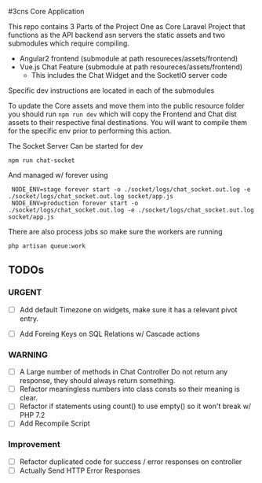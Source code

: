 #3cns Core Application

This repo contains 3 Parts of the Project One as Core Laravel Project that functions as the API backend asn servers the static assets and two submodules which require compiling.

- Angular2 frontend (submodule at path resoureces/assets/frontend)
- Vue.js Chat Feature (submodule at path resoureces/assets/frontend)
   - This includes the Chat Widget and the SocketIO server code

Specific dev instructions are located in each of the submodules


To update the Core assets and move them into the public
resource folder you should run `npm run dev` which will
copy the Frontend and Chat dist assets to their respective final destinations.
You will want to compile them for the specific env prior to performing this action.



The Socket Server Can be started for dev

```
npm run chat-socket
```

And managed w/ forever using
```
 NODE_ENV=stage forever start -o ./socket/logs/chat_socket.out.log -e ./socket/logs/chat_socket.out.log socket/app.js
 NODE_ENV=production forever start -o ./socket/logs/chat_socket.out.log -e ./socket/logs/chat_socket.out.log socket/app.js
```


There are also process jobs so make sure the workers are running
```
php artisan queue:work
```


## TODOs

### URGENT
- [ ] Add default Timezone on widgets, make sure it has a relevant pivot entry.
- [ ] Add Foreing Keys on SQL Relations w/ Cascade actions


### WARNING
- [ ] A Large number of methods in Chat Controller Do not return any response, they should always return something.
- [ ] Refactor meaningless numbers into class consts so their meaning is clear.
- [ ] Refactor if statements using count() to use empty() so it won't break w/ PHP 7.2
- [ ] Add Recompile Script

### Improvement
- [ ] Refactor duplicated code for success / error responses on controller
- [ ] Actually Send HTTP Error Responses
